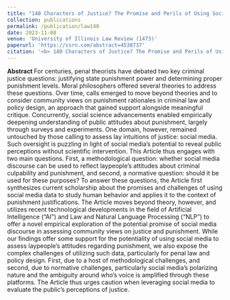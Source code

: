 ```yaml
---
title: "140 Characters of Justice? The Promise and Perils of Using Social Media to Reveal Lay Punishment Perspectives"
collection: publications
permalink: /publication/law140
date: 2023-11-08
venue: 'University of Illinois Law Review (1473)'
paperurl: 'https://ssrn.com/abstract=4538737'
citation: '<b> 140 Characters of Justice? The Promise and Perils of Using Social Media to Reveal Lay Punishment Perspectives."</b> Itay Ravid and Rotem Dror. <i> 2023 U. Ill. L. Rev. 1473</i>'
---
```


<b> Abstract </b>
For centuries, penal theorists have debated two key criminal justice questions: justifying state punishment power and determining proper punishment levels. Moral philosophers offered several theories to address these questions. Over time, calls emerged to move beyond theories and to consider community views on punishment rationales in criminal law and policy design, an approach that gained support alongside meaningful critique. Concurrently, social science advancements enabled empirically deepening understanding of public attitudes about punishment, largely through surveys and experiments.
One domain, however, remained untouched by those calling to assess lay intuitions of justice: social media. Such oversight is puzzling in light of social media’s potential to reveal public perceptions without scientific intervention. This Article thus engages with two main questions. First, a methodological question: whether social media discourse can be used to reflect laypeople’s attitudes about criminal culpability and punishment, and second, a normative question: should it be used for these purposes?
To answer these questions, the Article first synthesizes current scholarship about the promises and challenges of using social media data to study human behavior and applies it to the context of punishment justifications. The Article moves beyond theory, however, and utilizes recent technological developments in the field of Artificial Intelligence (“AI”) and Law and Natural Language Processing (“NLP”) to offer a novel empirical exploration of the potential promise of social media discourse in assessing community views on justice and punishment.
While our findings offer some support for the potentiality of using social media to assess laypeople’s attitudes regarding punishment, we also expose the complex challenges of utilizing such data, particularly for penal law and policy design. First, due to a host of methodological challenges, and second, due to normative challenges, particularly social media’s polarizing nature and the ambiguity around who’s voice is amplified through these platforms. The Article thus urges caution when leveraging social media to evaluate the public’s perceptions of justice.
